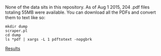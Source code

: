 None of the data sits in this repository. As of Aug 1 2015, 204 .pdf files 
totaling 55MB were available. You can download all the PDFs and convert
them to text like so:

````
mkdir dump
scraper.pl
cd dump
ls *pdf | xargs -L 1 pdftotext -nopgbrk
````

[Results](https://gist.github.com/jhannah/6b7bdab2c32822af7d99)

